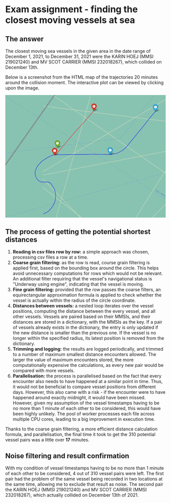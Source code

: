 
# Exam assignment - finding the closest moving vessels at sea

## The answer
The closest moving sea vessels in the given area in the date range of December 1, 2021, to December 31, 2021 were the KARIN HOEJ (MMSI 219021240) and MV SCOT CARRIER (MMSI 232018267), which collided on December 13th. 

Below is a screenshot from the HTML map of the trajectories 20 minutes around the collision moment. The interactive plot can be viewed by clicking upon the image.

[![Map](trajectories_screenshot.png)](https://klimaviu.github.io/big-data-analysis-2024/task-final-exam/trajectories.html)

## The process of getting the potential shortest distances
1. **Reading in csv files row by row:** a simple approach was chosen, processing csv files a row at a time. 
2. **Coarse grain filtering:** as the row is read, course grain filtering is applied first, based on the bounding box around the circle. This helps avoid unnecessary computations for rows which would not be relevant. An additional filter requiring that the vessel's navigational status is "Underway using engine", indicating that the vessel is moving.
3. **Fine grain filtering:** provided that the row passes the coarse filters, an equirectangular approximation formula is applied to check whether the vessel is actually within the radius of the circle coordinate.
4. **Distances between vessels:** a nested loop iterates over the vessel positions, computing the distance between the every vessel, and all other vessels. Vessels are paired based on their MMSIs, and their distances are stored in a dictionary, with the MMSIs as the key. If a pair of vessels already exists in the dictionary, the entry is only updated if the new distance is smaller than the previous one. If the vessel is no longer within the specified radius, its latest position is removed from the dictionary.
5. **Trimming and logging:** the results are logged periodically, and trimmed to a number of maximum smallest distance encounters allowed. The larger the value of maximum encounters stored, the more computationally expensive the calculations, as every new pair would be compared with more vessels.
6. **Parallelisation:** the process is parallelised based on the fact that every encounter also needs to have happened at a similar point in time. Thus, it would not be beneficial to compare vessel positions from different days. However, this also came with a risk - if the encounter were to have happened around exactly midnight, it would have been missed. However, given my assumption of the vessel timestamps having to be no more than 1 minute of each other to be considered, this would have been highly unlikely. The pool of worker processes each file across multiple CPU cores, leading to a big improvement in execution time. 

Thanks to the coarse grain filtering, a more efficient distance calculation formula, and parallelisation, the final time it took to get the 310 potential vessel pairs was a little over **17** minutes.

## Noise filtering and result confirmation
With my condition of vessel timestamps having to be no more than 1 minute of each other to be considered, 4 out of 310 vessel pairs were left. The first pair had the problem of the same vessel being recorded in two locations at the same time, allowing me to exclude that result as noise. The second pair the KARIN HOEJ (MMSI 219021240) and MV SCOT CARRIER (MMSI 232018267), which actually collided on December 13th of 2021. 